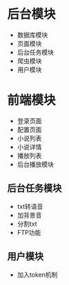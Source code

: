 # 后台模块

- 数据库模块
- 页面模块
- 后台任务模块
- 爬虫模块
- 用户模块

# 前端模块

- 登录页面
- 配置页面
- 小说列表
- 小说详情
- 播放列表
- 后台播放模块

## 后台任务模块

- txt转语音
- 加背景音
- 分割txt
- FTP功能

## 用户模块

- 加入token机制